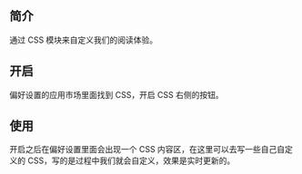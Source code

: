 ## 简介

通过 CSS 模块来自定义我们的阅读体验。

## 开启

偏好设置的应用市场里面找到 CSS，开启 CSS 右侧的按钮。

## 使用

开启之后在偏好设置里面会出现一个 CSS 内容区，在这里可以去写一些自己自定义的 CSS，写的是过程中我们就会自定义，效果是实时更新的。

